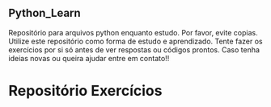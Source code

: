 ## Python_Learn
Repositório para arquivos python enquanto estudo.
Por favor, evite copias.
Utilize este repositório como forma de estudo e aprendizado.
Tente fazer os exercícios por si só antes de ver respostas ou códigos prontos. 
Caso tenha ideias novas ou queira ajudar entre em contato!!

# Repositório Exercícios
